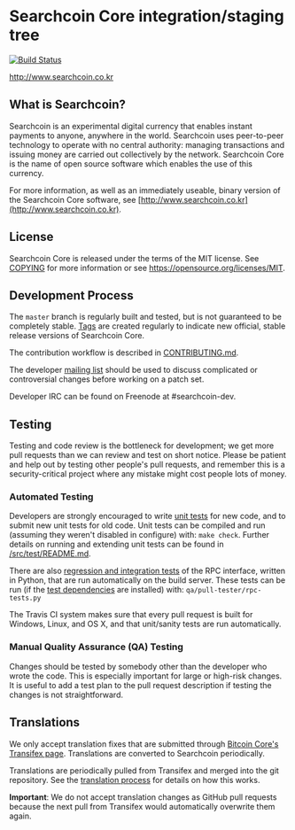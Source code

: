 Searchcoin Core integration/staging tree
=====================================

[![Build Status](https://travis-ci.org/searchcoin/searchcoin.svg?branch=master)](https://travis-ci.org/searchcoin/searchcoin)

http://www.searchcoin.co.kr

What is Searchcoin?
----------------

Searchcoin is an experimental digital currency that enables instant payments to
anyone, anywhere in the world. Searchcoin uses peer-to-peer technology to operate
with no central authority: managing transactions and issuing money are carried
out collectively by the network. Searchcoin Core is the name of open source
software which enables the use of this currency.

For more information, as well as an immediately useable, binary version of
the Searchcoin Core software, see [http://www.searchcoin.co.kr](http://www.searchcoin.co.kr).

License
-------

Searchcoin Core is released under the terms of the MIT license. See [COPYING](COPYING) for more
information or see https://opensource.org/licenses/MIT.

Development Process
-------------------

The `master` branch is regularly built and tested, but is not guaranteed to be
completely stable. [Tags](https://github.com/searchcoin/searchcoin/tags) are created
regularly to indicate new official, stable release versions of Searchcoin Core.

The contribution workflow is described in [CONTRIBUTING.md](CONTRIBUTING.md).

The developer [mailing list](https://groups.google.com/forum/#!forum/searchcoin-dev)
should be used to discuss complicated or controversial changes before working
on a patch set.

Developer IRC can be found on Freenode at #searchcoin-dev.

Testing
-------

Testing and code review is the bottleneck for development; we get more pull
requests than we can review and test on short notice. Please be patient and help out by testing
other people's pull requests, and remember this is a security-critical project where any mistake might cost people
lots of money.

### Automated Testing

Developers are strongly encouraged to write [unit tests](src/test/README.md) for new code, and to
submit new unit tests for old code. Unit tests can be compiled and run
(assuming they weren't disabled in configure) with: `make check`. Further details on running
and extending unit tests can be found in [/src/test/README.md](/src/test/README.md).

There are also [regression and integration tests](/qa) of the RPC interface, written
in Python, that are run automatically on the build server.
These tests can be run (if the [test dependencies](/qa) are installed) with: `qa/pull-tester/rpc-tests.py`

The Travis CI system makes sure that every pull request is built for Windows, Linux, and OS X, and that unit/sanity tests are run automatically.

### Manual Quality Assurance (QA) Testing

Changes should be tested by somebody other than the developer who wrote the
code. This is especially important for large or high-risk changes. It is useful
to add a test plan to the pull request description if testing the changes is
not straightforward.

Translations
------------

We only accept translation fixes that are submitted through [Bitcoin Core's Transifex page](https://www.transifex.com/projects/p/bitcoin/).
Translations are converted to Searchcoin periodically.

Translations are periodically pulled from Transifex and merged into the git repository. See the
[translation process](doc/translation_process.md) for details on how this works.

**Important**: We do not accept translation changes as GitHub pull requests because the next
pull from Transifex would automatically overwrite them again.
